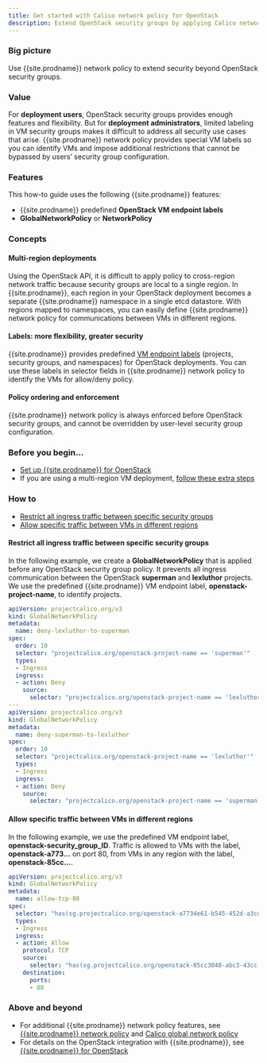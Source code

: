 ```yaml
---
title: Get started with Calico network policy for OpenStack
description: Extend OpenStack security groups by applying Calico network policy and using labels to identify VMs within network policy rules.
---
```


### Big picture

Use {{site.prodname}} network policy to extend security beyond OpenStack security groups.

### Value

For **deployment users**, OpenStack security groups provides enough features and flexibility. But for **deployment administrators**, limited labeling in VM security groups makes it difficult to address all security use cases that arise. {{site.prodname}} network policy provides special VM labels so you can identify VMs and impose additional restrictions that cannot be bypassed by users’ security group configuration. 

### Features

This how-to guide uses the following {{site.prodname}} features:

- {{site.prodname}} predefined **OpenStack VM endpoint labels**
- **GlobalNetworkPolicy** or **NetworkPolicy**

### Concepts

#### Multi-region deployments

Using the OpenStack API, it is difficult to apply policy to cross-region network traffic because security groups are local to a single region. In {{site.prodname}}, each region in your OpenStack deployment becomes a separate {{site.prodname}} namespace in a single etcd datastore. With regions mapped to namespaces, you can easily define {{site.prodname}} network policy for communications between VMs in different regions. 

#### Labels: more flexibility, greater security

{{site.prodname}} provides predefined [VM endpoint labels]({{site.baseurl}}/{{page.version}}/networking/openstack/labels) (projects, security groups, and namespaces) for OpenStack deployments. You can use these labels in selector fields in {{site.prodname}} network policy to identify the VMs for allow/deny policy.

#### Policy ordering and enforcement

{{site.prodname}} network policy is always enforced before OpenStack security groups, and cannot be overridden by user-level security group configuration. 

### Before you begin...

- [Set up {{site.prodname}} for OpenStack]({{site.baseurl}}/{{page.version}}/networking/openstack/dev-machine-setup)
- If you are using a multi-region VM deployment, [follow these extra steps]({{site.baseurl}}/{{page.version}}/networking/openstack/multiple-regions)

### How to

- [Restrict all ingress traffic between specific security groups](#restrict-all-ingress-traffic-between-specific-security-groups)
- [Allow specific traffic between VMs in different regions](#allow-specific-traffic-between-vms-in-different-regions)

#### Restrict all ingress traffic between specific security groups

In the following example, we create a **GlobalNetworkPolicy** that is applied before any OpenStack security group policy. It prevents all ingress communication between the OpenStack **superman** and **lexluthor** projects. We use the predefined {{site.prodname}} VM endpoint label, **openstack-project-name**, to identify projects.

```yaml
apiVersion: projectcalico.org/v3
kind: GlobalNetworkPolicy
metadata:
  name: deny-lexluthor-to-superman
spec:
  order: 10
  selector: "projectcalico.org/openstack-project-name == 'superman'"
  types:
  - Ingress
  ingress:
  - action: Deny
    source:
      selector: "projectcalico.org/openstack-project-name == 'lexluthor'"
---
apiVersion: projectcalico.org/v3
kind: GlobalNetworkPolicy
metadata:
  name: deny-superman-to-lexluthor
spec:
  order: 10
  selector: "projectcalico.org/openstack-project-name == 'lexluthor'"
  types:
  - Ingress
  ingress:
  - action: Deny
    source:
      selector: "projectcalico.org/openstack-project-name == 'superman'"
```

#### Allow specific traffic between VMs in different regions

In the following example, we use the predefined VM endpoint label, **openstack-security_group_ID**. Traffic is allowed to VMs with the label, **openstack-a773…** on port 80, from VMs in any region with the label, **openstack-85cc…**.

```yaml
apiVersion: projectcalico.org/v3
kind: GlobalNetworkPolicy
metadata:
  name: allow-tcp-80
spec:
  selector: "has(sg.projectcalico.org/openstack-a7734e61-b545-452d-a3cd-0189cbd9747a)"
  types:
  - Ingress
  ingress:
  - action: Allow
    protocol: TCP
    source:
      selector: "has(sg.projectcalico.org/openstack-85cc3048-abc3-43cc-89b3-377341426ac5)"
    destination:
      ports:
      - 80
```

### Above and beyond

- For additional {{site.prodname}} network policy features, see [{{site.prodname}} network policy]({{site.baseurl}}/{{page.version}}/reference/resources/networkpolicy) and [Calico global network policy]({{site.baseurl}}/{{page.version}}/reference/resources/globalnetworkpolicy)
- For details on the OpenStack integration with {{site.prodname}}, see [{{site.prodname}} for OpenStack]({{site.baseurl}}/{{page.version}}/networking/openstack/dev-machine-setup)
